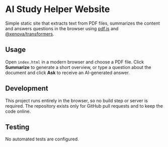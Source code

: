 # AI Study Helper Website

Simple static site that extracts text from PDF files, summarizes the content and answers questions in the browser using [pdf.js](https://mozilla.github.io/pdf.js/) and [@xenova/transformers](https://github.com/xenova/transformers.js).

## Usage

Open `index.html` in a modern browser and choose a PDF file. Click **Summarize** to generate a short overview, or type a question about the document and click **Ask** to receive an AI-generated answer.

## Development

This project runs entirely in the browser, so no build step or server is required. The repository exists only for GitHub pull requests and to keep the code online.

## Testing

No automated tests are configured.
